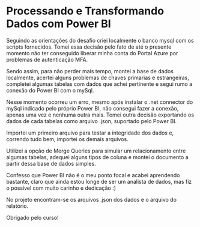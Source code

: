 # Processando e Transformando Dados com Power BI
 
 Seguindo as orientações do desafio criei localmente o banco mysql com os scripts fornecidos. Tomei essa decisão pelo fato de até o presente momento não ter conseguido liberar minha conta do Portal Azure por problemas de autenticação MFA.

 Sendo assim, para não perder mais tempo, montei a base de dados localmente, acertei alguns problemas de chaves primarias e estrangeiras, completei algumas tabelas com dados que achei pertinente e segui rumo a conexão do Power BI com o mySql.

 Nesse momento ocorreu um erro, mesmo após instalar o .net connector do mySql indicado pelo próprio Power BI, não consegui fazer a conexão, apenas uma vez e nenhuma outra mais. Tomei outra decisão exportando os dados de cada tabelas como arquivo .json, suportado pelo Power BI.

 Importei um primeiro arquivo para testar a integridade dos dados e, correndo tudo bem, importei os demais arquivos.

 Utilizei a opção de Merge Queries para simular um relacionamento entre algumas tabelas, adequei alguns tipos de coluna e montei o documento a partir dessa base de dados simples.

 Confesso que Power BI não é o meu ponto focal e acabei aprendendo bastante, claro que ainda estou longe de ser um analista de dados, mas fiz o possível com muito carinho e dedicação :)

 No projeto encontram-se os arquivos .json dos dados e o arquivo do relatório.

 Obrigado pelo curso!
